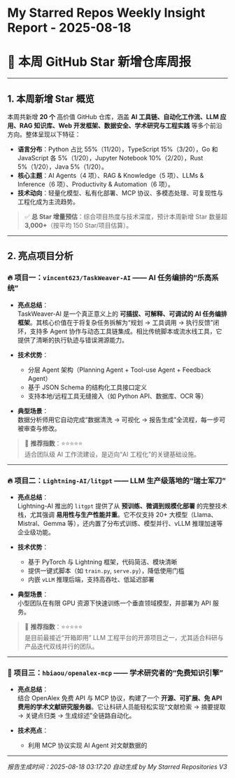 # My Starred Repos Weekly Insight Report - 2025-08-18

# 🌟 本周 GitHub Star 新增仓库周报

---

## 1. 本周新增 Star 概览

本周共新增 **20 个** 高价值 GitHub 仓库，涵盖 **AI 工具链、自动化工作流、LLM 应用、RAG 知识库、Web 开发框架、数据安全、学术研究与工程实践** 等多个前沿方向。整体呈现以下特征：

- **语言分布**：Python 占比 55%（11/20），TypeScript 15%（3/20），Go 和 JavaScript 各 5%（1/20），Jupyter Notebook 10%（2/20），Rust 5%（1/20），Java 5%（1/20）。
- **核心主题**：AI Agents（4 项）、RAG & Knowledge（5 项）、LLMs & Inference（6 项）、Productivity & Automation（6 项）。
- **技术动向**：轻量化模型、私有化部署、MCP 协议、多模态处理、可复现性与工程化成为主流趋势。

> ✅ **总 Star 增量预估**：综合项目热度与技术深度，预计本周新增 Star 数量超 **3,000+**（按平均 150 Star/项目估算）。

---

## 2. 亮点项目分析

### 🔥 项目一：`vincent623/TaskWeaver-AI` —— AI 任务编排的“乐高系统”

- **亮点总结**：  
  TaskWeaver-AI 是一个真正意义上的 **可插拔、可解释、可调试的 AI 任务编排框架**。其核心价值在于将复杂任务拆解为“规划 → 工具调用 → 执行反馈”闭环，支持多 Agent 协作与动态工具链集成。相比传统脚本或流水线工具，它提供了清晰的执行轨迹与错误溯源能力。

- **技术优势**：
  - 分层 Agent 架构（Planning Agent + Tool-use Agent + Feedback Agent）
  - 基于 JSON Schema 的结构化工具接口定义
  - 支持本地/远程工具无缝接入（如 Python API、数据库、OCR 等）

- **典型场景**：  
  数据分析师用它自动完成“数据清洗 → 可视化 → 报告生成”全流程，每一步可被审查与修改。

> 📌 **推荐指数**：⭐⭐⭐⭐⭐  
> 适合团队级 AI 工作流建设，是迈向“AI 工程化”的关键基础设施。

---

### 🔥 项目二：`Lightning-AI/litgpt` —— LLM 生产级落地的“瑞士军刀”

- **亮点总结**：  
  Lightning-AI 推出的 `litgpt` 提供了从 **预训练、微调到规模化部署** 的完整技术栈，尤其强调 **易用性与生产性能并重**。它不仅支持 20+ 大模型（Llama、Mistral、Gemma 等），还内置了分布式训练、模型并行、vLLM 推理加速等企业级功能。

- **技术优势**：
  - 基于 PyTorch 与 Lightning 框架，代码简洁、模块清晰
  - 提供一键式脚本（如 `train.py`, `serve.py`），降低使用门槛
  - 内嵌 `vLLM` 推理后端，支持高吞吐、低延迟部署

- **典型场景**：  
  小型团队在有限 GPU 资源下快速训练一个垂直领域模型，并部署为 API 服务。

> 📌 **推荐指数**：⭐⭐⭐⭐⭐  
> 是目前最接近“开箱即用” LLM 工程平台的开源项目之一，尤其适合科研与产品迭代双线并行的团队。

---

### 🌟 项目三：`hbiaou/openalex-mcp` —— 学术研究者的“免费知识引擎”

- **亮点总结**：  
  结合 OpenAlex 免费 API 与 MCP 协议，构建了一个 **开源、可扩展、免 API 费用的学术文献研究服务器**。它让科研人员能轻松实现“文献检索 → 摘要提取 → 关键点归类 → 生成综述”全链路自动化。

- **技术亮点**：
  - 利用 MCP 协议实现 AI Agent 对文献数据的

---
*报告生成时间：2025-08-18 03:17:20*
*自动生成 by My Starred Repositories V3*
